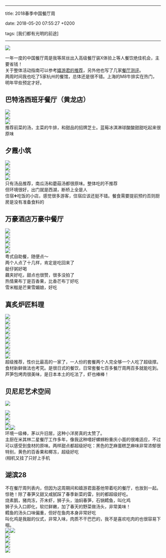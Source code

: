 
---

title: 2018春季中国餐厅周

date: 2018-05-20 07:55:27 +0200

tags: [我们都有光明的前途]

---
![](https://cdn.yuque.com/yuque/0/2018/png/124911/1526797289817-219f18ee-f043-4bda-843c-af159be389fb.png#width=747)

一年一度的中国餐厅周是我等屌丝出入高级餐厅装X体验上等人餐饮绝佳机会，主要省钱！<br />关于整体活动指南可以参考[嬉游君的推荐](https://mp.weixin.qq.com/s/w3TUi0Wvy6HQPvSlF9VbYQ)，另外他也写了几家[餐厅测评](https://mp.weixin.qq.com/s/7Rn2iX5F7E7MvzgYVdMA6A)。<br />两周时间我也吃了5家杭州的餐馆，总体还是很不错。上海的M8牛排实在热门，明年早些预定才好。

<a name="22qfab"></a>
## [](#22qfab)巴特洛西班牙餐厅（黄龙店）
![](https://cdn.yuque.com/yuque/0/2018/png/124911/1526802713571-e62c52ed-53fa-4b6f-a1a6-e8623dc4c70f.png#width=330)<br />![](https://cdn.yuque.com/yuque/0/2018/png/124911/1526802614421-5d997138-5363-46a1-bb5d-c0dc003a90a8.png#width=330)<br />![](https://cdn.yuque.com/yuque/0/2018/jpeg/124911/1526802748231-eeaa091b-4ed8-4919-87e6-20b7c65aac0b.jpeg#width=330)<br />推荐前菜的汤，主菜的牛排，和甜品的招牌芝士。蓝莓冰淇淋球酸酸甜甜吃起来很原味
<a name="eccqnk"></a>
## [](#eccqnk)夕霞小筑
![](https://cdn.yuque.com/yuque/0/2018/jpeg/124911/1526803877953-1bae697f-2350-4e4d-9954-bb25e3c11130.jpeg#width=330)<br />![](https://cdn.yuque.com/yuque/0/2018/jpeg/124911/1526802908395-2cf17845-028d-4f0c-a30a-583f5808debc.jpeg#width=330)<br />![](https://cdn.yuque.com/yuque/0/2018/jpeg/124911/1526802927252-04dfe55a-3ae4-467c-8533-8b37baf0ee1a.jpeg#width=330)<br />![](https://cdn.yuque.com/yuque/0/2018/jpeg/124911/1526802941390-5423361b-18dc-406a-93c3-156b6dabcb71.jpeg#width=330)<br />只有汤品推荐，南瓜汤和蘑菇汤都很原味。整体吃的不推荐<br />但环境很好，出门就是西湖，断桥上全是人<br />住宿➕吃饭的小店，感觉很多游客，住宿应该还挺不错。餐食需要提前预约否则厨房是没有准备食料的
<a name="etxowk"></a>
## [](#etxowk)万豪酒店万豪中餐厅
![](https://cdn.yuque.com/yuque/0/2018/jpeg/124911/1526803142907-5a00454e-4f0b-4051-8a64-71c9b3187478.jpeg#width=330)<br />![](https://cdn.yuque.com/yuque/0/2018/jpeg/124911/1526803160563-d093cbd1-4f82-4b33-ade2-9af5f34c291d.jpeg#width=330)<br />![](https://cdn.yuque.com/yuque/0/2018/jpeg/124911/1526803174056-25317fb0-17be-4db2-a4b7-80e0803d8490.jpeg#width=330)<br />![](https://cdn.yuque.com/yuque/0/2018/png/124911/1526803088322-67e476ce-161f-40ba-840c-a8fc391046bb.png#width=330)<br />![](https://cdn.yuque.com/yuque/0/2018/png/124911/1526803113758-a1ccd88f-0c43-4b33-937f-0f109a3598a0.png#width=330)<br />粤式自助餐，随便点～<br />两个人点了十几样，肯定是吃回来了<br />艇仔粥好喝<br />藕夹好吃，甜点也很赞，很多没拍了<br />热情果布丁是百香果，比香芒布丁好吃<br />雪米糍是芒果雪媚娘，好吃

<a name="35emwt"></a>
## [](#35emwt)真炙炉匠料理
![](https://cdn.yuque.com/yuque/0/2018/png/124911/1526803500024-d0b63aed-077a-4d04-be55-3db350c5090d.png#width=330)<br />![](https://cdn.yuque.com/yuque/0/2018/png/124911/1526803523008-2ef3b22b-db5b-4be6-84e4-4150c3b49c99.png#width=330)<br />![](https://cdn.yuque.com/yuque/0/2018/png/124911/1526803537649-82c2c793-cb6f-47b7-9144-b96d3f37ff07.png#width=330)<br />![](https://cdn.yuque.com/yuque/0/2018/png/124911/1526803549275-6394397b-187b-45d9-9a7b-7a3deb67959b.png#width=330)<br />![](https://cdn.yuque.com/yuque/0/2018/png/124911/1526803560244-6da101ca-d894-48e4-8c6a-716ff2dd4ee6.png#width=330)<br />![](https://cdn.yuque.com/yuque/0/2018/png/124911/1526803573999-729742b7-af08-4d69-95eb-5644b469fd96.png#width=330)<br />![](https://cdn.yuque.com/yuque/0/2018/png/124911/1526803585689-00966584-2b40-4d0d-94c9-69a9eaf51604.png#width=330)<br />![](https://cdn.yuque.com/yuque/0/2018/png/124911/1526803598001-e364d351-1df4-479c-aff6-6c479940a8c0.png#width=330)<br />![](https://cdn.yuque.com/yuque/0/2018/png/124911/1526803608686-583fa990-118c-4b01-bac2-af3328a68d15.png#width=330)<br />超级推荐，性价比最高的一家了，一人份的套餐两个人完全够一个人吃了超级撑。<br />食材新鲜做法也考究。是很日式的餐饮，日常套餐七百多餐厅周两百多就能吃到。<br />芦笋包烤肉很美味，是日本本土的吃法了，虾也棒棒！
<a name="8kgdig"></a>
## [](#8kgdig)贝尼尼艺术空间
![](https://cdn.yuque.com/yuque/0/2018/png/124911/1526803288205-02daa6fa-6aa8-4e45-9b8f-9deb2738c382.png#width=330)

![](https://cdn.yuque.com/yuque/0/2018/png/124911/1526803312505-bd71d1bb-9588-4b7b-8a24-998de9b66c0e.png#width=330)<br />![](https://cdn.yuque.com/yuque/0/2018/png/124911/1526803323348-2ea68c1a-8f3e-4238-8d82-5ee828eae212.png#width=330)<br />![](https://cdn.yuque.com/yuque/0/2018/png/124911/1526803336067-7d9e057b-4094-45f7-8750-1256f909fa54.png#width=330)<br />![](https://cdn.yuque.com/yuque/0/2018/png/124911/1526803300261-9c9c3929-3633-43fd-954e-19e0597ece71.png#width=330)![](https://cdn.yuque.com/yuque/0/2018/png/124911/1526803345258-88ef78f8-a042-42f8-9d53-a6cc2aa62ce9.png#width=330)<br />环境一级棒，茅以升旧居，这种小洋房真的太赞了。<br />主厨在米其林二星餐厅工作多年，像我这种嗜好螺蛳粉重庆小面的很难适应，不过可以感受到食材的原味。两样甜点都超级好吃：黑色的芝麻蛋糕芝麻味非常浓郁很特别，黄色的百香果和椰冻，超级好吃<br />(相机又挂了只好上手机

<a name="4msoek"></a>
## [](#4msoek)湖滨28
不在餐厅周列表内，但因为这周期间和嬉游君面基他带着吃的餐厅，也放到一起。惊艳！除了春笋又甜又咸腻踩了春季新菜的雷，别的都超级好吃。<br />烧素鹅，猪肉冻，芥末虾，狮子头，油焖春笋，石锅鳕鱼，叫化鸡<br />狮子头入口即化，软烂鲜嫩，加了春天的野菜做汤头，非常美味！<br />鳕鱼的汤头口味偏重，但好在鱼肉本身非常好吃<br />叫化鸡是我敲的仪式，非常入味，肉质不干巴巴的，我不是喜欢吃肉的也很容易下咽。<br />![](https://cdn.yuque.com/yuque/0/2018/jpeg/124911/1526804313278-d5996f80-9afe-4573-a00c-bd401ea0f119.jpeg#width=330)![](https://cdn.yuque.com/yuque/0/2018/jpeg/124911/1526804194351-0db05c1e-c8d8-433e-8e63-cec08f3526e6.jpeg#width=330)<br />![](https://cdn.yuque.com/yuque/0/2018/jpeg/124911/1526804265100-4f7234ab-ca06-4983-811e-c2edc6e8b01c.jpeg#width=330)<br />![](https://cdn.yuque.com/yuque/0/2018/jpeg/124911/1526804208884-a090bedb-2b40-425f-943c-f2660fbd80f4.jpeg#width=330)<br />![](https://cdn.yuque.com/yuque/0/2018/jpeg/124911/1526804233469-258af97c-a18d-4db6-a933-ce71d5480f09.jpeg#width=330)<br />![](https://cdn.yuque.com/yuque/0/2018/jpeg/124911/1526804246051-90aa1cf1-fa13-4097-bfc9-11e3749c8f49.jpeg#width=330)


